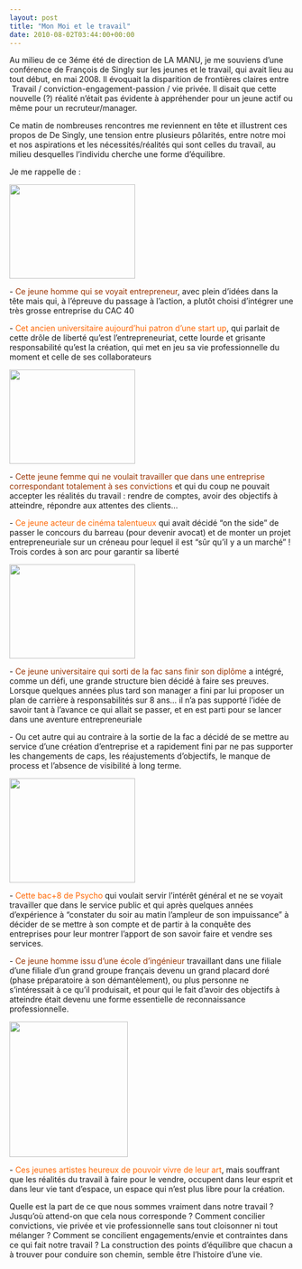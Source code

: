 ```yaml
---
layout: post
title: "Mon Moi et le travail"
date: 2010-08-02T03:44:00+00:00
---
```

<div class="main">
		<p>Au milieu de ce 3éme été de direction de LA MANU, je me souviens d’une conférence de François de Singly sur les jeunes et le travail, qui avait lieu au tout début, en mai 2008. Il évoquait la disparition de frontières claires entre  Travail / conviction-engagement-passion / vie privée. Il disait que cette nouvelle (?) réalité n’était pas évidente à appréhender pour un jeune actif ou même pour un recruteur/manager.</p>
	<p>Ce matin de nombreuses rencontres me reviennent en tête et illustrent ces propos de De Singly, une tension entre plusieurs pôlarités, entre notre moi et nos aspirations et les nécessités/réalités qui sont celles du travail, au milieu desquelles l’individu cherche une forme d’équilibre.</p>
	<p>Je me rappelle de :</p>
	<p><a href="http://www.juliecoudry.com/wp-content/uploads/2010/08/start-up.jpg"><img class="size-medium wp-image-887 alignleft" title="start-up" src="http://www.juliecoudry.com/wp-content/uploads/2010/08/start-up.jpg" alt="" width="223" height="167"></a></p>
	<p>- <span style="color: #993300;">Ce jeune homme qui se voyait entrepreneur</span>, avec plein d’idées dans la tête mais qui, à l’épreuve du passage à l’action, a plutôt choisi d’intégrer une très grosse entreprise du CAC 40</p>
	<p>- <span style="color: #ff6600;">Cet ancien universitaire aujourd’hui patron d’une start up</span>, qui parlait de cette drôle de liberté qu’est l’entrepreneuriat, cette lourde et grisante responsabilité qu’est la création, qui met en jeu sa vie professionnelle du moment et celle de ses collaborateurs</p>
	<p><a href="http://www.juliecoudry.com/wp-content/uploads/2010/08/jouer-a-la-marchande.jpg"><img class="size-medium wp-image-888 alignright" title="jouer-a-la-marchande" src="http://www.juliecoudry.com/wp-content/uploads/2010/08/jouer-a-la-marchande-300x231.jpg" alt="" width="223" height="167"></a></p>
	<p>- <span style="color: #993300;">Cette jeune femme qui ne voulait travailler que dans une entreprise correspondant totalement à ses convictions</span> et qui du coup ne pouvait accepter les réalités du travail : rendre de comptes, avoir des objectifs à atteindre, répondre aux attentes des clients…</p>
	<p>- <span style="color: #ff6600;">Ce jeune acteur de cinéma talentueux</span> qui avait décidé “on the side” de  passer le concours du barreau (pour devenir avocat) et de monter un projet entrepreneuriale  sur un créneau pour lequel il est “sûr qu’il y a un marché” ! Trois  cordes à son arc pour garantir sa liberté</p>
	<p><a href="http://www.juliecoudry.com/wp-content/uploads/2010/08/au-bureau-1.jpg"><img class="size-medium wp-image-889 alignleft" title="au-bureau-1" src="http://www.juliecoudry.com/wp-content/uploads/2010/08/au-bureau-1-300x228.jpg" alt="" width="223" height="167"></a></p>
	<p>-<span style="color: #993300;"> Ce jeune universitaire qui sorti de la fac sans finir son diplôme</span> a intégré, comme un défi, une grande structure bien décidé à faire ses preuves. Lorsque quelques années plus tard son manager a fini par lui proposer un plan de carrière à responsabilités sur 8 ans… il n’a pas supporté l’idée de savoir tant à l’avance ce qui allait se passer, et en est parti pour se lancer dans une aventure entrepreneuriale</p>
	<p>- Ou cet autre qui au contraire à la sortie de la fac a décidé de se mettre au service d’une création d’entreprise et a rapidement fini par ne pas supporter les changements de caps, les réajustements d’objectifs, le manque de process et l’absence de visibilité à long terme.</p>
	<p><a href="http://www.juliecoudry.com/wp-content/uploads/2010/08/souffleur-de-verre.jpg"><img class="size-medium wp-image-890 alignright" title="souffleur-de-verre" src="http://www.juliecoudry.com/wp-content/uploads/2010/08/souffleur-de-verre-300x219.jpg" alt="" width="223" height="185"></a></p>
	<p>- <span style="color: #ff6600;">Cette bac+8 de Psycho</span> qui voulait servir l’intérêt général et ne se voyait travailler que dans le service public et qui après quelques années d’expérience à “constater du soir au matin l’ampleur de son impuissance” à décider de se mettre à son compte et de partir à la conquête des entreprises pour leur montrer l’apport de son savoir faire et vendre ses services.</p>
	<p>- <span style="color: #993300;">Ce jeune homme issu d’une école d’ingénieur</span> travaillant dans une filiale d’une filiale d’un grand groupe français devenu un grand placard doré (phase préparatoire à son démantèlement), ou plus personne ne s’intéressait à ce qu’il produisait, et pour qui le fait d’avoir des objectifs à atteindre était devenu une forme essentielle de reconnaissance professionnelle.</p>
	<p><a href="http://www.juliecoudry.com/wp-content/uploads/2010/08/accordeon.jpg"><img class="size-medium wp-image-891 alignleft" title="accordeon" src="http://www.juliecoudry.com/wp-content/uploads/2010/08/accordeon.jpg" alt="" width="210" height="240"></a></p>
	<p>- <span style="color: #ff6600;">Ces jeunes artistes heureux de pouvoir vivre de leur art</span>, mais souffrant que les réalités du travail à faire pour le vendre, occupent dans leur esprit et dans leur vie tant d’espace, un espace qui n’est plus libre pour la création.</p>
	<p>Quelle est la part de ce que nous sommes vraiment dans notre travail ? Jusqu’où attend-on que cela nous corresponde ? Comment concilier convictions, vie privée et vie professionnelle sans tout cloisonner ni tout mélanger ? Comment se concilient engagements/envie et contraintes dans ce qui fait notre travail ? La construction des points d’équilibre que chacun a à trouver pour conduire son chemin, semble être l’histoire d’une vie.
</p>
</div>